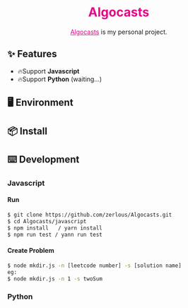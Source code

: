 <h1 style='color:rgb(230,3,135);' align="center">Algocasts </h1>
<div align="center">
  <a href="https://github.com/zerlous/Algocasts" style='color:rgb(230,3,135);'>Algocasts</a> is my personal project.
</div>

## ✨ Features
- 🔥Support **Javascript**
- 🔥Support **Python** (waiting...)

## 🖥 Environment


## 📦 Install


## ⌨️ Development

### Javascript

####  Run
```bash
$ git clone https://github.com/zerlous/Algocasts.git
$ cd Algocasts/javascript
$ npm install	/ yarn install
$ npm run test / yann run test
```

#### Create Problem

```bash
$ node mkdir.js -n [leetcode number] -s [solution name]
eg:
$ node mkdir.js -n 1 -s twoSum
```



### Python

